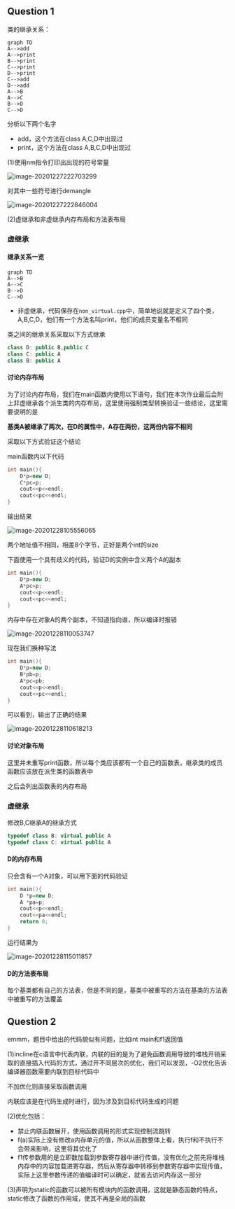 ## Question 1

类的继承关系：

```mermaid
graph TD
A-->add
A-->print
B-->print
C-->print
D-->print
C-->add
D-->add
A-->B
A-->C
B-->D
C-->D
```



分析以下两个名字

* add，这个方法在class A,C,D中出现过
* print，这个方法在class A,B,C,D中出现过

(1)使用nm指令打印出出现的符号常量

![image-20201227222703299](/home/gaoustcer/.config/Typora/typora-user-images/image-20201227222703299.png)

对其中一些符号进行demangle

![image-20201227222846004](/home/gaoustcer/.config/Typora/typora-user-images/image-20201227222846004.png)

(2)虚继承和非虚继承内存布局和方法表布局

### 虚继承

#### 继承关系一览

```mermaid
graph TD
A-->B
A-->C
B-->D
C-->D
```



* 非虚继承，代码保存在`non_virtual.cpp`中，简单地说就是定义了四个类，A,B,C,D，他们有一个方法名叫print，他们的成员变量名不相同

类之间的继承关系采取以下方式继承

```cpp
class D: public B,public C
class C: public A
class B: public A
```

#### 讨论内存布局

为了讨论内存布局，我们在main函数内使用以下语句，我们在本次作业最后会附上非虚继承各个派生类的内存布局，这里使用强制类型转换验证一些结论，这里需要说明的是

**基类A被继承了两次，在D的属性中，A存在两份，这两份内容不相同**

采取以下方式验证这个结论

main函数内以下代码

```cpp
int main(){
    D*p=new D;
    C*pc=p;
    cout<<p<<endl;
    cout<<pc<<endl;
}
```

输出结果

![image-20201228105556065](/home/gaoustcer/.config/Typora/typora-user-images/image-20201228105556065.png)

两个地址值不相同，相差8个字节，正好是两个int的size

下面使用一个具有歧义的代码，验证D的实例中含义两个A的副本

```cpp
int main(){
    D*p=new D;
    A*pc=p;
    cout<<p<<endl;
    cout<<pc<<endl;
}
```

内存中存在对象A的两个副本，不知道指向谁，所以编译时报错

![image-20201228110053747](/home/gaoustcer/.config/Typora/typora-user-images/image-20201228110053747.png)

现在我们换种写法

```cpp
int main(){
    D*p=new D;
    B*pb=p;
    A*pc=pb;
    cout<<p<<endl;
    cout<<pc<<endl;
}
```

可以看到，输出了正确的结果

![image-20201228110618213](/home/gaoustcer/.config/Typora/typora-user-images/image-20201228110618213.png)

#### 讨论对象布局

这里并未重写print函数，所以每个类应该都有一个自己的函数表，继承类的成员函数应该放在派生类的函数表中

之后会列出函数表的内存布局         

### 虚继承 

修改B,C继承A的继承方式

```cpp
typedef class B: virtual public A
typedef class C: virtual public A
```

####  D的内存布局

只会含有一个A对象，可以用下面的代码验证

```cpp
int main(){
    D *p=new D;
    A *pa=p;
    cout<<p<<endl;
    cout<<pa<<endl;
    return 0;
}
```

运行结果为

![image-20201228115011857](/home/gaoustcer/.config/Typora/typora-user-images/image-20201228115011857.png)

#### D的方法表布局

每个基类都有自己的方法表，但是不同的是，基类中被重写的方法在基类的方法表中被重写的方法覆盖

## Question 2

emmm，题目中给出的代码貌似有问题，比如int main和f1返回值

(1)incline在c语言中代表内联，内联的目的是为了避免函数调用导致的堆栈开销采取的直接插入代码的方式，通过开不同层次的优化，我们可以发现，-O2优化告诉编译器函数需要内联到目标代码中

不加优化则直接采取函数调用

内联应该是在代码生成时进行，因为涉及到目标代码生成的问题

(2)优化包括：

* 禁止内联函数展开，使用函数调用的形式实现控制流跳转
* f(a)实际上没有修改a内存单元的值，所以从函数整体上看，执行f和不执行不会带来影响，这里将其优化了
* f1传参数用的是立即数加载到参数寄存器中进行传值，没有优化之前先将堆栈内存中的内容加载进寄存器，然后从寄存器中转移到参数寄存器中实现传值，实际上这里参数传递的值编译时可以确定，就省去访问内存这一部分

(3)声明为static的函数可以被所有模块内的函数调用，这就是静态函数的特点，static修改了函数的作用域，使其不再是全局的函数